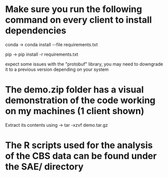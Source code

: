 # Make sure you run the following command on every client to install dependencies
conda -> conda install --file requirements.txt

pip   -> pip install -r requirements.txt

expect some issues with the "protobuf" library, you may need to downgrade it to a previous version depending on your system

# The demo.zip folder has a visual demonstration of the code working on my machines (1 client shown)

Extract its contents using -> tar -xzvf demo.tar.gz

# The R scripts used for the analysis of the CBS data can be found under the SAE/ directory
